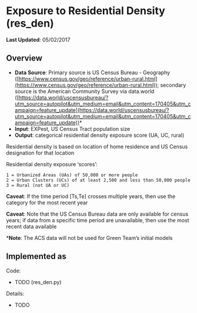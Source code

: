 # Exposure to Residential Density (res_den)

**Last Updated**: 05/02/2017

## Overview

- **Data Source**: Primary source is US Census Bureau - Geography ([https://www.census.gov/geo/reference/urban-rural.html](https://www.census.gov/geo/reference/urban-rural.html)); secondary source is the American Community Survey via data.world ([https://data.world/uscensusbureau/?utm_source=autopilot&utm_medium=email&utm_content=170405&utm_campaign=feature_update](https://data.world/uscensusbureau/?utm_source=autopilot&utm_medium=email&utm_content=170405&utm_campaign=feature_update))*
- **Input**: EXPest, US Census Tract population size
- **Output**: categorical residential density exposure score (UA, UC, rural)

Residential density is based on location of home residence and US Census designation for that location

Residential density exposure ‘scores’:

```
1 = Urbanized Areas (UAs) of 50,000 or more people
2 = Urban Clusters (UCs) of at least 2,500 and less than 50,000 people
3 = Rural (not UA or UC)
```

**Caveat**: If the time period [Ts,Te] crosses multiple years, then use the category for the most recent year

**Caveat**: Note that the US Census Bureau data are only available for census years; if data from a specific time period are unavailable, then use the most recent data available 

***Note**: The ACS data will not be used for Green Team’s initial models

## Implemented as

Code: 

- TODO (res_den.py)

Details:

- TODO
